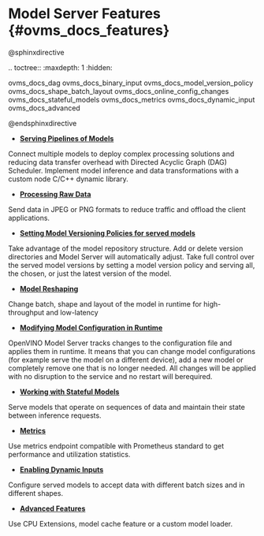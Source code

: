 # Model Server Features {#ovms_docs_features}

@sphinxdirective

.. toctree::
   :maxdepth: 1
   :hidden:

   ovms_docs_dag
   ovms_docs_binary_input
   ovms_docs_model_version_policy
   ovms_docs_shape_batch_layout
   ovms_docs_online_config_changes
   ovms_docs_stateful_models
   ovms_docs_metrics
   ovms_docs_dynamic_input
   ovms_docs_advanced

@endsphinxdirective

- [**Serving Pipelines of Models**](dag_scheduler.md)

Connect multiple models to deploy complex processing solutions and reducing data transfer overhead with Directed Acyclic Graph (DAG) Scheduler. 
Implement model inference and data transformations with a custom node C/C++ dynamic library.

- [**Processing Raw Data**](binary_input.md)

Send data in JPEG or PNG formats to reduce traffic and offload the client applications.


- [**Setting Model Versioning Policies for served models**](model_version_policy.md)

Take advantage of the model repository structure. Add or delete version directories and Model Server will automatically adjust. 
Take full control over the served model versions by setting a model version policy and serving all, the chosen, or just the latest version of the model.

- [**Model Reshaping**](shape_batch_size_and_layout.md) 

Change batch, shape and layout of the model in runtime for high-throughput and low-latency


- [**Modifying Model Configuration in Runtime**](online_config_changes.md)

OpenVINO Model Server tracks changes to the configuration file and applies them in runtime. It means that you can change model configurations 
(for example serve the model on a different device), add a new model or completely remove one that is no longer needed. All changes will be applied with no 
disruption to the service and no restart will berequired.

- [**Working with Stateful Models**](stateful_models.md)

Serve models that operate on sequences of data and maintain their state between inference requests.

- [**Metrics**](metrics.md)

Use metrics endpoint compatible with Prometheus standard to get performance and utilization statistics.

- [**Enabling Dynamic Inputs**](dynamic_input.md)

Configure served models to accept data with different batch sizes and in different shapes.

- [**Advanced Features**](advanced_topics.md)

Use CPU Extensions, model cache feature or a custom model loader.